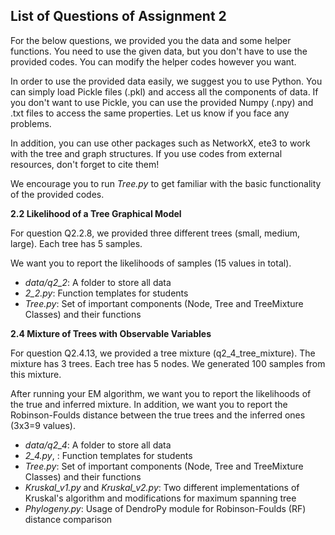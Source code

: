## List of Questions of Assignment 2

For the below questions, we provided you the data and some helper functions. 
You need to use the given data, but you don't have to use the provided codes. 
You can modify the helper codes however you want. 

In order to use the provided data easily, we suggest you to use Python. 
You can simply load Pickle files (.pkl) and access all the components of data. 
If you don't want to use Pickle, you can use the provided Numpy (.npy) and .txt files to access the same properties. 
Let us know if you face any problems. 

In addition, you can use other packages such as NetworkX, ete3 to work with the tree and graph structures. 
If you use codes from external resources, don't forget to cite them! 

We encourage you to run *Tree.py* to get familiar with the basic functionality of the provided codes.  

**2.2 Likelihood of a Tree Graphical Model**

For question Q2.2.8, we provided three different trees (small, medium, large). Each tree has 5 samples. 

We want you to report the likelihoods of samples (15 values in total).

* *data/q2_2*: A folder to store all data 
* *2_2.py*: Function templates for students 
* *Tree.py*: Set of important components (Node, Tree and TreeMixture Classes) and their functions

**2.4 Mixture of Trees with Observable Variables**

For question Q2.4.13, we provided a tree mixture (q2_4_tree_mixture). The mixture has 3 trees. Each tree has 5 nodes. We generated 100 samples from this mixture.
 
After running your EM algorithm, we want you to report the likelihoods of the true and inferred mixture. 
In addition, we want you to report the Robinson-Foulds distance between the true trees and the inferred ones (3x3=9 values).

* *data/q2_4*: A folder to store all data 
* *2_4.py*, : Function templates for students 
* *Tree.py*: Set of important components (Node, Tree and TreeMixture Classes) and their functions
* *Kruskal_v1.py* and *Kruskal_v2.py*: Two different implementations of Kruskal's algorithm and modifications for maximum spanning tree
* *Phylogeny.py*: Usage of DendroPy module for Robinson-Foulds (RF) distance comparison

